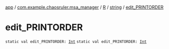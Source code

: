 [app](../../../index.md) / [com.example.chaosruler.msa_manager](../../index.md) / [R](../index.md) / [string](index.md) / [edit_PRINTORDER](.)

# edit_PRINTORDER

`static val edit_PRINTORDER: `[`Int`](https://kotlinlang.org/api/latest/jvm/stdlib/kotlin/-int/index.html)
`static val edit_PRINTORDER: `[`Int`](https://kotlinlang.org/api/latest/jvm/stdlib/kotlin/-int/index.html)